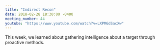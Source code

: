 ```yaml
---
title: "Indirect Recon"
date: 2018-02-28 18:30:00 -0400
meeting_number: 44
youtube: "https://www.youtube.com/watch?v=LXPMGdSacXw"
---
```

This week, we learned about gathering intelligence about a target through proactive methods.
